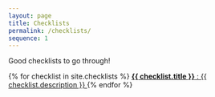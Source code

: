 ```yaml
---
layout: page
title: Checklists
permalink: /checklists/
sequence: 1
---
```


<p class="subtitle">Good checklists to go through!</p>

<nav class="panel">
  {% for checklist in site.checklists %}
 <a class="panel-block searchable" href="{{ checklist.url }}/port/">
    <span class="panel-icon">
      <i class="fas fa-book" aria-hidden="true"></i>
    </span>
    <strong>{{ checklist.title }}</strong> : {{ checklist.description }}
  </a>
  {% endfor %}
</nav>
